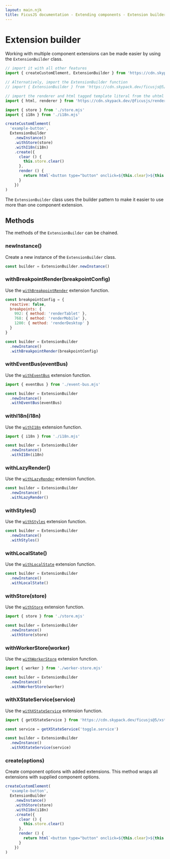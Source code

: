 ```yaml
---
layout: main.njk
title: FicusJS documentation - Extending components - Extension builder
---
```

# Extension builder

Working with multiple component extensions can be made easier by using the `ExtensionBuilder` class.

```js
// import it with all other features
import { createCustomElement, ExtensionBuilder } from 'https://cdn.skypack.dev/ficusjs@5'

// Alternatively, import the ExtensionBuilder function
// import { ExtensionBuilder } from 'https://cdn.skypack.dev/ficusjs@5/extension-builder'

// import the renderer and html tagged template literal from the uhtml renderer
import { html, renderer } from 'https://cdn.skypack.dev/@ficusjs/renderers@5/uhtml'

import { store } from './store.mjs'
import { i18n } from './i18n.mjs'

createCustomElement(
  'example-button',
  ExtensionBuilder
    .newInstance()
    .withStore(store)
    .withI18n(i18n)
    .create({
      clear () {
        this.store.clear()
      },
      render () {
        return html`<button type="button" onclick=${this.clear}>${this.i18n.t('buttons.clear')}</button>`
      }
    })
)
```

The `ExtensionBuilder` class uses the builder pattern to make it easier to use more than one component extension.

## Methods

The methods of the `ExtensionBuilder` can be chained.

### newInstance()

Create a new instance of the `ExtensionBuilder` class.

```js
const builder = ExtensionBuilder.newInstance()
```

### withBreakpointRender(breakpointConfig)

Use the [`withBreakpointRender`](/extending-components/with-breakpoint-render/) extension function.

```js
const breakpointConfig = {
  reactive: false,
  breakpoints: {
    992: { method: 'renderTablet' },
    768: { method: 'renderMobile' },
    1200: { method: 'renderDesktop' }
  }
}

const builder = ExtensionBuilder
  .newInstance()
  .withBreakpointRender(breakpointConfig)
```

### withEventBus(eventBus)

Use the [`withEventBus`](/extending-components/with-event-bus/) extension function.

```js
import { eventBus } from './event-bus.mjs'

const builder = ExtensionBuilder
  .newInstance()
  .withEventBus(eventBus)
```

### withI18n(i18n)

Use the [`withI18n`](/extending-components/with-i18n/) extension function.

```js
import { i18n } from './i18n.mjs'

const builder = ExtensionBuilder
  .newInstance()
  .withI18n(i18n)
```

### withLazyRender()

Use the [`withLazyRender`](/extending-components/with-lazy-render/) extension function.

```js
const builder = ExtensionBuilder
  .newInstance()
  .withLazyRender()
```

### withStyles()

Use the [`withStyles`](/extending-components/with-styles/) extension function.

```js
const builder = ExtensionBuilder
  .newInstance()
  .withStyles()
```

### withLocalState()

Use the [`withLocalState`](/extending-components/with-local-state/) extension function.

```js
const builder = ExtensionBuilder
  .newInstance()
  .withLocalState()
```

### withStore(store)

Use the [`withStore`](/extending-components/with-store/) extension function.

```js
import { store } from './store.mjs'

const builder = ExtensionBuilder
  .newInstance()
  .withStore(store)
```

### withWorkerStore(worker)

Use the [`withWorkerStore`](/extending-components/with-worker-store/) extension function.

```js
import { worker } from './worker-store.mjs'

const builder = ExtensionBuilder
  .newInstance()
  .withWorkerStore(worker)
```

### withXStateService(service)

Use the [`withXStateService`](/state-machines/with-xstate-service/) extension function.

```js
import { getXStateService } from 'https://cdn.skypack.dev/ficusjs@5/xstate-service'

const service = getXStateService('toggle.service')

const builder = ExtensionBuilder
  .newInstance()
  .withXStateService(service)
```

### create(options)

Create component options with added extensions. This method wraps all extensions with supplied component options.

```js
createCustomElement(
  'example-button',
  ExtensionBuilder
    .newInstance()
    .withStore(store)
    .withI18n(i18n)
    .create({
      clear () {
        this.store.clear()
      },
      render () {
        return html`<button type="button" onclick=${this.clear}>${this.i18n.t('buttons.clear')}</button>`
      }
    })
)
```

